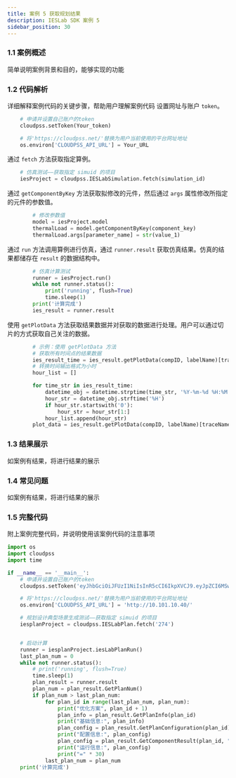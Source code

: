 ```yaml
---
title: 案例 5 获取规划结果
description: IESLab SDK 案例 5
sidebar_position: 30
---
```


  
### 1.1 案例概述
简单说明案例背景和目的，能够实现的功能
### 1.2 代码解析
详细解释案例代码的关键步骤，帮助用户理解案例代码
设置网址与账户 `token`。
```python
    # 申请并设置自己账户的token
    cloudpss.setToken(Your_token)

    # 将'https://cloudpss.net/'替换为用户当前使用的平台网址地址
    os.environ['CLOUDPSS_API_URL'] = Your_URL
```
通过 `fetch` 方法获取指定算例。
```python
    # 仿真测试——获取指定 simuid 的项目
    iesProject = cloudpss.IESLabSimulation.fetch(simulation_id)
```
通过 `getComponentByKey` 方法获取拟修改的元件，然后通过 `args` 属性修改所指定的元件的参数值。
```python
        # 修改参数值
        model = iesProject.model
        thermalLoad = model.getComponentByKey(component_key)
        thermalLoad.args[parameter_name] = str(value_1)
```
通过 `run` 方法调用算例进行仿真，通过 `runner.result` 获取仿真结果。仿真的结果都储存在 `result` 的数据结构中。
```python
        # 仿真计算测试
        runner = iesProject.run()
        while not runner.status():
            print('running', flush=True)
            time.sleep(1)
        print('计算完成')
        ies_result = runner.result
```
使用 `getPlotData` 方法获取结果数据并对获取的数据进行处理。用户可以通过切片的方式获取自己关注的数据。
```python
        # 示例：使用 getPlotData 方法
        # 获取所有时间点的结果数据
        ies_result_time = ies_result.getPlotData(compID, labelName)[traceName]['x']
        # 转换时间输出格式为小时
        hour_list = []

        for time_str in ies_result_time:
            datetime_obj = datetime.strptime(time_str, '%Y-%m-%d %H:%M:%S')
            hour_str = datetime_obj.strftime('%H')
            if hour_str.startswith('0'):
                hour_str = hour_str[1:]
            hour_list.append(hour_str)
        plot_data = ies_result.getPlotData(compID, labelName)[traceName]['y']
```
### 1.3 结果展示
如案例有结果，将进行结果的展示
### 1.4 常见问题
如案例有结果，将进行结果的展示

### 1.5 完整代码
附上案例完整代码，并说明使用该案例代码的注意事项
```python
import os
import cloudpss
import time

if __name__ == '__main__':
    # 申请并设置自己账户的token
    cloudpss.setToken('eyJhbGciOiJFUzI1NiIsInR5cCI6IkpXVCJ9.eyJpZCI6MSwidXNlcm5hbWUiOiJhZG1pbiIsInNjb3BlcyI6WyJtb2RlbDo5ODM2NyIsImZ1bmN0aW9uOjk4MzY3IiwiYXBwbGljYXRpb246MzI4MzEiXSwicm9sZXMiOlsiYWRtaW4iXSwidHlwZSI6ImFwcGx5IiwiZXhwIjoxNzQyMTIwODg2LCJub3RlIjoiU0RL5rWL6K-VIiwiaWF0IjoxNzExMDE2ODg2fQ.ntQdnpLMIoDTf6xaZvWXsA_dXDeaCppqKLLqj7UcpjXhVCLBH1xIv74XNtINyqahltFisOTbS9jlVUatdivR1A')  

    # 将'https://cloudpss.net/'替换为用户当前使用的平台网址地址
    os.environ['CLOUDPSS_API_URL'] = 'http://10.101.10.40/'

    # 规划设计典型场景生成测试——获取指定 simuid 的项目
    iesplanProject = cloudpss.IESLabPlan.fetch('274')


    # 启动计算
    runner = iesplanProject.iesLabPlanRun()
    last_plan_num = 0
    while not runner.status():
        # print('running', flush=True)
        time.sleep(1)
        plan_result = runner.result
        plan_num = plan_result.GetPlanNum()
        if plan_num > last_plan_num:
            for plan_id in range(last_plan_num, plan_num):
                print("优化方案", plan_id + 1)
                plan_info = plan_result.GetPlanInfo(plan_id)
                print("基础信息:", plan_info)
                plan_config = plan_result.GetPlanConfiguration(plan_id)
                print("配置信息:", plan_config)
                plan_config = plan_result.GetComponentResult(plan_id, "/component_photovoltaic_2", "1月典型日1")
                print("运行信息:", plan_config)
                print("=" * 30)
            last_plan_num = plan_num
    print('计算完成')
```

